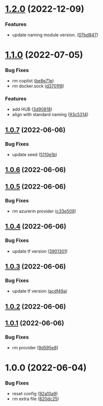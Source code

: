 # [1.2.0](https://github.com/longviewsystems/terraform-azurerm-naming/compare/1.1.0...1.2.0) (2022-12-09)


### Features

* update naming module version. ([07bd847](https://github.com/longviewsystems/terraform-azurerm-naming/commit/07bd84760bb60e8913fe21b45e6a29f56e3202c6))

# [1.1.0](https://github.com/longviewsystems/terraform-azurerm-naming/compare/1.0.7...1.1.0) (2022-07-05)


### Bug Fixes

* rm copilot ([be8e71e](https://github.com/longviewsystems/terraform-azurerm-naming/commit/be8e71eaeaef928d99fef6ac8e6d133652c119dc))
* rm docker.sock ([d3701f8](https://github.com/longviewsystems/terraform-azurerm-naming/commit/d3701f854ffc07b22ac577768df33841baf5b17e))


### Features

* add HUB ([3d90818](https://github.com/longviewsystems/terraform-azurerm-naming/commit/3d90818208bf55941a573b062cc0b1f52f884874))
* align with standard naming ([93c5314](https://github.com/longviewsystems/terraform-azurerm-naming/commit/93c5314bedc3598b699d334c8ce6dc87a2c64e4c))

## [1.0.7](https://github.com/longviewsystems/terraform-azurerm-naming/compare/1.0.6...1.0.7) (2022-06-06)


### Bug Fixes

* update seed ([5110e1b](https://github.com/longviewsystems/terraform-azurerm-naming/commit/5110e1b5d15fd28e2ee2a1195141aa7e1104e003))

## [1.0.6](https://github.com/longviewsystems/terraform-azurerm-naming/compare/1.0.5...1.0.6) (2022-06-06)

## [1.0.5](https://github.com/longviewsystems/terraform-azurerm-naming/compare/1.0.4...1.0.5) (2022-06-06)


### Bug Fixes

* rm azurerm provider ([c33e509](https://github.com/longviewsystems/terraform-azurerm-naming/commit/c33e509288595c31568005b9b7bec5168886c5a5))

## [1.0.4](https://github.com/longviewsystems/terraform-azurerm-naming/compare/1.0.3...1.0.4) (2022-06-06)


### Bug Fixes

* update tf version ([3901301](https://github.com/longviewsystems/terraform-azurerm-naming/commit/390130146669273fdf9a2c5953be343c526a6bb0))

## [1.0.3](https://github.com/longviewsystems/terraform-azurerm-naming/compare/1.0.2...1.0.3) (2022-06-06)


### Bug Fixes

* update tf version ([acdf49a](https://github.com/longviewsystems/terraform-azurerm-naming/commit/acdf49a36cacadb896f673c679cdda11c863c9c1))

## [1.0.2](https://github.com/longviewsystems/terraform-azurerm-naming/compare/1.0.1...1.0.2) (2022-06-06)

## [1.0.1](https://github.com/longviewsystems/terraform-azurerm-naming/compare/1.0.0...1.0.1) (2022-06-06)


### Bug Fixes

* rm provider ([9d595e8](https://github.com/longviewsystems/terraform-azurerm-naming/commit/9d595e8c955bbf3ce47e8301f9738a06fb222ab6))

# 1.0.0 (2022-06-04)


### Bug Fixes

* reset config ([92a10a9](https://github.com/longviewsystems/terraform-azurerm-naming/commit/92a10a9e1c394dcc05d766899fb45260d2431bc0))
* rm extra file ([820dc25](https://github.com/longviewsystems/terraform-azurerm-naming/commit/820dc25bc51c04ebf5b453ca97cede9199ab3317))
